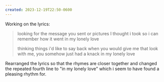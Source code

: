 ```yaml
---
created: 2023-12-19T22:50-0600
---
```


Working on the lyrics:

> looking for the message you sent
> or pictures I thought i took
> so i can remember how it went
> in my lonely love
> 
> thinking things i'd like to say back
> when you would give me that look
> with me, you somehow just had a knack
> in my lonely love

Rearranged the lyrics so that the rhymes are closer together and changed the repeated fourth line to "in my lonely love" which i seem to have found a pleasing rhythm for.
